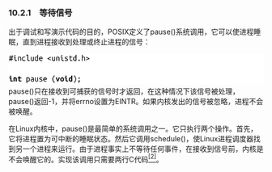 ### 10.2.1　等待信号

出于调试和写演示代码的目的，POSIX定义了pause()系统调用，它可以使进程睡眠，直到进程接收到处理或终止进程的信号：



![475.png](../images/475.png)
pause()只在接收到可捕获的信号时才返回，在这种情况下该信号被处理，pause()返回-1，并将errno设置为EINTR。如果内核发出的信号被忽略，进程不会被唤醒。

在Linux内核中，pause()是最简单的系统调用之一。它只执行两个操作。首先，它将进程置为可中断的睡眠状态。然后它调用schedule()，使Linux进程调度器找到另一个进程来运行。由于进程事实上不等待任何事件，在接收到信号前，内核是不会唤醒它的。实现该调用只需要两行C代码<a class="my_markdown" href="['#anchor102']"><sup class="my_markdown">[2]</sup></a>。

